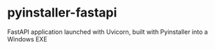 # pyinstaller-fastapi
FastAPI application launched with Uvicorn, built with Pyinstaller into a Windows EXE

